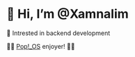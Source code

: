 # 👋 Hi, I’m @Xamnalim

🤔 Intrested in backend development
<img height=14 src="https://cdn.jsdelivr.net/gh/devicons/devicon/icons/django/django-plain.svg" />
<img height=14 src="https://cdn.jsdelivr.net/gh/devicons/devicon/icons/fastapi/fastapi-original.svg" />
<img height=14 src="https://cdn.jsdelivr.net/gh/devicons/devicon/icons/symfony/symfony-original.svg" />
<img height=14 src="https://cdn.jsdelivr.net/gh/devicons/devicon/icons/go/go-original.svg" />
<img height=14 src="https://cdn.jsdelivr.net/gh/devicons/devicon/icons/postgresql/postgresql-original.svg" />


👨‍🚀 [Pop!_OS](https://pop.system76.com/) enjoyer! 🚀🐧
<!---
Xamnalim/Xamnalim is a ✨ special ✨ repository because its `README.md` (this file) appears on your GitHub profile.
You can click the Preview link to take a look at your changes.
--->
